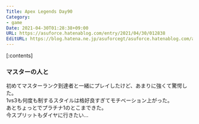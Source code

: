 ```yaml
---
Title: Apex Legends Day90
Category:
- game
Date: 2021-04-30T01:28:38+09:00
URL: https://asuforce.hatenablog.com/entry/2021/04/30/012838
EditURL: https://blog.hatena.ne.jp/asuforcegt/asuforce.hatenablog.com/atom/entry/26006613722396521
---
```


[:contents]

### マスターの人と

初めてマスターランク到達者と一緒にプレイしたけど、あまりに強くて驚愕した。  
1vs3も何度も制するスタイルは格好良すぎてモチベーション上がった。  
あとちょっとでプラチナ1のとこまできた。  
今スプリットもダイヤに行きたい...
